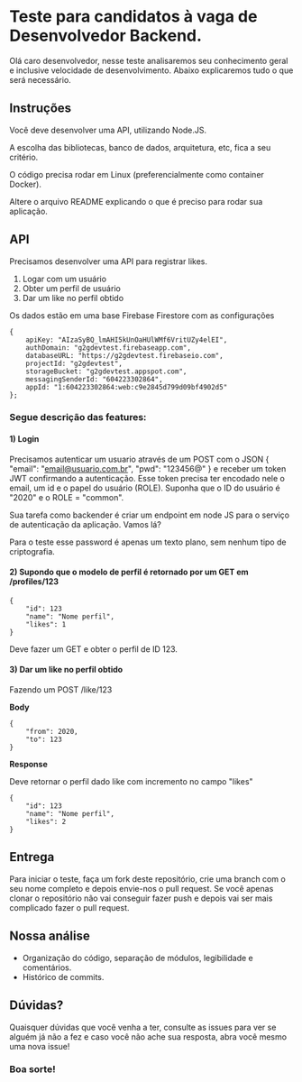 # Teste para candidatos à vaga de Desenvolvedor Backend.

Olá caro desenvolvedor, nesse teste analisaremos seu conhecimento geral e inclusive velocidade de desenvolvimento. Abaixo explicaremos tudo o que será necessário.

## Instruções

Você deve desenvolver uma API, utilizando Node.JS.

A escolha das bibliotecas, banco de dados, arquitetura, etc, fica a seu critério.

O código precisa rodar em Linux (preferencialmente como container Docker).

Altere o arquivo README explicando o que é preciso para rodar sua aplicação.

## API

Precisamos desenvolver uma API para registrar likes.

1. Logar com um usuário
2. Obter um perfil de usuário
3. Dar um like no perfil obtido

Os dados estão em uma base Firebase Firestore com as configurações

```
{
    apiKey: "AIzaSyBQ_lmAHI5kUnOaHUlWMf6VritUZy4elEI",
    authDomain: "g2gdevtest.firebaseapp.com",
    databaseURL: "https://g2gdevtest.firebaseio.com",
    projectId: "g2gdevtest",
    storageBucket: "g2gdevtest.appspot.com",
    messagingSenderId: "604223302864",
    appId: "1:604223302864:web:c9e2845d799d09bf4902d5"
};
```
  
### Segue descrição das features:

#### 1) Login

Precisamos autenticar um usuario através de um POST
com o JSON { "email": "email@usuario.com.br", "pwd": "123456@" } e receber um token JWT confirmando a autenticação. Esse token precisa ter encodado nele o email, um id e o papel do usuário (ROLE). Suponha que o ID do usuário é "2020" e o ROLE = "common".

Sua tarefa como backender é criar um endpoint em node JS para o serviço de autenticação da aplicação. Vamos lá?

Para o teste esse password é apenas um texto plano, sem nenhum tipo de criptografia.

#### 2) Supondo que o modelo de perfil é retornado por um GET em /profiles/123

```
{
    "id": 123
    "name": "Nome perfil",
    "likes": 1
}
```

Deve fazer um GET e obter o perfil de ID 123.

#### 3) Dar um like no perfil obtido

Fazendo um POST /like/123

**Body**

```
{
    "from": 2020,
    "to": 123
}
```

**Response**

Deve retornar o perfil dado like com incremento no campo "likes"

```
{
    "id": 123
    "name": "Nome perfil",
    "likes": 2
}
```

## Entrega

Para iniciar o teste, faça um fork deste repositório, crie uma branch com o seu nome completo e depois envie-nos o pull request. Se você apenas clonar o repositório não vai conseguir fazer push e depois vai ser mais complicado fazer o pull request.

## Nossa análise

- Organização do código, separação de módulos, legibilidade e comentários.
- Histórico de commits.

## Dúvidas?

Quaisquer dúvidas que você venha a ter, consulte as issues para ver se alguém já não a fez e caso você não ache sua resposta, abra você mesmo uma nova issue!

### Boa sorte!



